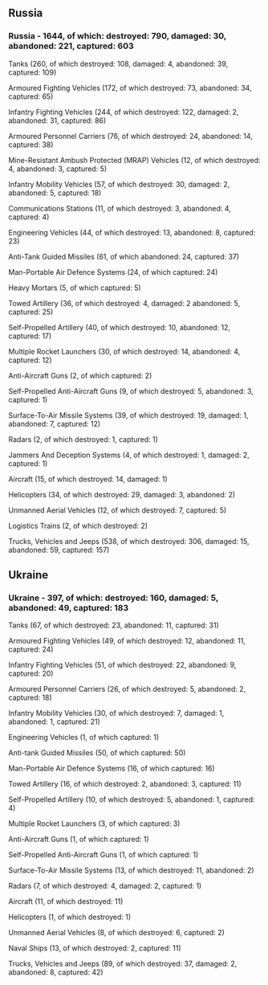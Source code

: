
 
 ## Russia
 
 ### Russia - 1644, of which: destroyed: 790, damaged: 30, abandoned: 221, captured: 603

 

 

 Tanks (260, of which destroyed: 108, damaged: 4, abandoned: 39, captured: 109)

 Armoured Fighting Vehicles (172, of which destroyed: 73, abandoned: 34, captured: 65)

 Infantry Fighting Vehicles (244, of which destroyed: 122, damaged: 2, abandoned: 31, captured: 86)

 Armoured Personnel Carriers (76, of which destroyed: 24, abandoned: 14, captured: 38)

 Mine-Resistant Ambush Protected (MRAP) Vehicles (12, of which destroyed: 4, abandoned: 3, captured: 5)

 Infantry Mobility Vehicles (57, of which destroyed: 30, damaged: 2, abandoned: 5, captured: 18)

 Communications Stations (11, of which destroyed: 3, abandoned: 4, captured: 4)

 Engineering Vehicles (44, of which destroyed: 13, abandoned: 8, captured: 23)

 Anti-Tank Guided Missiles (61, of which abandoned: 24, captured: 37)

 Man-Portable Air Defence Systems (24, of which captured: 24)

 Heavy Mortars (5, of which captured: 5)

 Towed Artillery (36, of which destroyed: 4, damaged: 2 abandoned: 5, captured: 25)

 Self-Propelled Artillery (40, of which destroyed: 10, abandoned: 12, captured: 17)

 Multiple Rocket Launchers (30, of which destroyed: 14, abandoned: 4, captured: 12)

 Anti-Aircraft Guns (2, of which captured: 2)

 Self-Propelled Anti-Aircraft Guns (9, of which destroyed: 5, abandoned: 3, captured: 1)

 Surface-To-Air Missile Systems (39, of which destroyed: 19, damaged: 1, abandoned: 7, captured: 12)

 Radars (2, of which destroyed: 1, captured: 1)

 Jammers And Deception Systems (4, of which destroyed: 1, damaged: 2, captured: 1)

 Aircraft (15, of which destroyed: 14, damaged: 1)

 Helicopters (34, of which destroyed: 29, damaged: 3, abandoned: 2)

 Unmanned Aerial Vehicles (12, of which destroyed: 7, captured: 5)

 Logistics Trains (2, of which destroyed: 2)

 Trucks, Vehicles and Jeeps (538, of which destroyed: 306, damaged: 15, abandoned: 59, captured: 157)

 
 
 ## Ukraine
 
 ### Ukraine - 397, of which: destroyed: 160, damaged: 5, abandoned: 49, captured: 183

 

 

 Tanks (67, of which destroyed: 23, abandoned: 11, captured: 31)

 Armoured Fighting Vehicles (49, of which destroyed: 12, abandoned: 11, captured: 24)

 Infantry Fighting Vehicles (51, of which destroyed: 22, abandoned: 9, captured: 20)

 Armoured Personnel Carriers (26, of which destroyed: 5, abandoned: 2, captured: 18)

 Infantry Mobility Vehicles (30, of which destroyed: 7, damaged: 1, abandoned: 1, captured: 21)

 Engineering Vehicles (1, of which captured: 1)

 Anti-tank Guided Missiles (50, of which captured: 50)

 Man-Portable Air Defence Systems (16, of which captured: 16)

 Towed Artillery (16, of which destroyed: 2, abandoned: 3, captured: 11)

 Self-Propelled Artillery (10, of which destroyed: 5, abandoned: 1, captured: 4)

 Multiple Rocket Launchers (3, of which captured: 3)

 Anti-Aircraft Guns (1, of which captured: 1)

 Self-Propelled Anti-Aircraft Guns (1, of which captured: 1)

 Surface-To-Air Missile Systems (13, of which destroyed: 11, abandoned: 2)

 

 

 Radars (7, of which destroyed: 4, damaged: 2, captured: 1)

 Aircraft (11, of which destroyed: 11)

 Helicopters (1, of which destroyed: 1)

 Unmanned Aerial Vehicles (8, of which destroyed: 6, captured: 2)

 Naval Ships (13, of which destroyed: 2, captured: 11)

 Trucks, Vehicles and Jeeps (89, of which destroyed: 37, damaged: 2, abandoned: 8, captured: 42)

